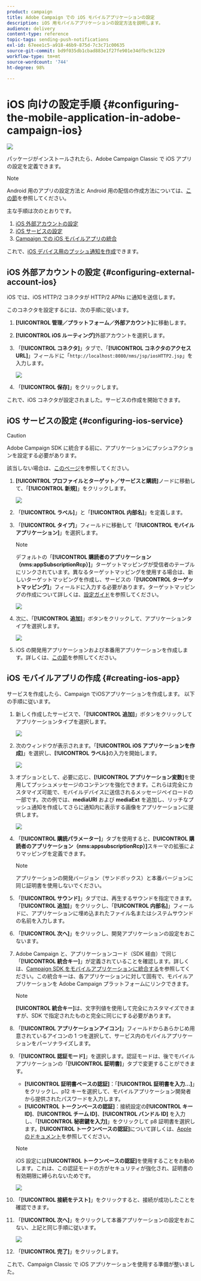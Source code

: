 ```yaml
---
product: campaign
title: Adobe Campaign での iOS モバイルアプリケーションの設定
description: iOS 用モバイルアプリケーションの設定方法を説明します。
audience: delivery
content-type: reference
topic-tags: sending-push-notifications
exl-id: 67eee1c5-a918-46b9-875d-7c3c71c00635
source-git-commit: bd9f035db1cbad883e1f27fe901e34dfbc9c1229
workflow-type: tm+mt
source-wordcount: '744'
ht-degree: 98%

---
```


# iOS 向けの設定手順 {#configuring-the-mobile-application-in-adobe-campaign-ios}

![](../../assets/common.svg)

パッケージがインストールされたら、Adobe Campaign Classic で iOS アプリの設定を定義できます。

>[!NOTE]
>
>Android 用のアプリの設定方法と Android 用の配信の作成方法については、[この節](configuring-the-mobile-application-android.md)を参照してください。

主な手順は次のとおりです。

1. [iOS 外部アカウントの設定](#configuring-external-account-ios)
1. [iOS サービスの設定](#configuring-ios-service)
1. [Campaign での iOS モバイルアプリの統合](#creating-ios-app)

これで、[iOS デバイス用のプッシュ通知を作成](create-notifications-ios.md)できます。


## iOS 外部アカウントの設定 {#configuring-external-account-ios}

iOS では、iOS HTTP/2 コネクタが HTTP/2 APNs に通知を送信します。

このコネクタを設定するには、次の手順に従います。

1. **[!UICONTROL 管理／プラットフォーム／外部アカウント]**&#x200B;に移動します。
1. **[!UICONTROL iOS ルーティング]**&#x200B;外部アカウントを選択します。
1. 「**[!UICONTROL コネクタ]**」タブで、「**[!UICONTROL コネクタのアクセス URL]**」フィールドに「```http://localhost:8080/nms/jsp/iosHTTP2.jsp```」を入力します。

   ![](assets/nmac_connectors.png)

1. 「**[!UICONTROL 保存]**」をクリックします。

これで、iOS コネクタが設定されました。サービスの作成を開始できます。

## iOS サービスの設定 {#configuring-ios-service}

>[!CAUTION]
>
>Adobe Campaign SDK に統合する前に、アプリケーションにプッシュアクションを設定する必要があります。
>
>該当しない場合は、[このページ](https://developer.apple.com/documentation/usernotifications)を参照してください。

1. **[!UICONTROL プロファイルとターゲット／サービスと購読]**&#x200B;ノードに移動して、「**[!UICONTROL 新規]**」をクリックします。

   ![](assets/nmac_service_1.png)

1. 「**[!UICONTROL ラベル]**」と「**[!UICONTROL 内部名]**」を定義します。
1. 「**[!UICONTROL タイプ]**」フィールドに移動して「**[!UICONTROL モバイルアプリケーション]**」を選択します。

   >[!NOTE]
   >
   >デフォルトの「**[!UICONTROL 購読者のアプリケーション（nms:appSubscriptionRcp）]**」ターゲットマッピングが受信者のテーブルにリンクされています。異なるターゲットマッピングを使用する場合は、新しいターゲットマッピングを作成し、サービスの「**[!UICONTROL ターゲットマッピング]**」フィールドに入力する必要があります。ターゲットマッピングの作成について詳しくは、[設定ガイド](../../configuration/using/about-custom-recipient-table.md)を参照してください。

   ![](assets/nmac_ios.png)

1. 次に、「**[!UICONTROL 追加]**」ボタンをクリックして、アプリケーションタイプを選択します。

   ![](assets/nmac_service_2.png)

1. iOS の開発用アプリケーションおよび本番用アプリケーションを作成します。詳しくは、[この節](configuring-the-mobile-application.md#creating-ios-app)を参照してください。

## iOS モバイルアプリの作成 {#creating-ios-app}

サービスを作成したら、Campaign でiOSアプリケーションを作成します。 以下の手順に従います。

1. 新しく作成したサービスで、「**[!UICONTROL 追加]**」ボタンをクリックしてアプリケーションタイプを選択します。

   ![](assets/nmac_service_2.png)

1. 次のウィンドウが表示されます。「**[!UICONTROL iOS アプリケーションを作成]**」を選択し、**[!UICONTROL ラベル]**&#x200B;の入力を開始します。

   ![](assets/nmac_ios_2.png)

1. オプションとして、必要に応じ、**[!UICONTROL アプリケーション変数]**&#x200B;を使用してプッシュメッセージのコンテンツを強化できます。これらは完全にカスタマイズ可能で、モバイルデバイスに送信されるメッセージペイロードの一部です。次の例では、**mediaURl** および **mediaExt** を追加し、リッチなプッシュ通知を作成してさらに通知内に表示する画像をアプリケーションに提供します。

   ![](assets/nmac_ios_3.png)

1. 「**[!UICONTROL 購読パラメーター]**」タブを使用すると、**[!UICONTROL 購読者のアプリケーション（nms:appsubscriptionRcp）]**&#x200B;スキーマの拡張によりマッピングを定義できます。

   >[!NOTE]
   >
   >アプリケーションの開発バージョン（サンドボックス）と本番バージョンに同じ証明書を使用しないでください。

1. 「**[!UICONTROL サウンド]**」タブでは、再生するサウンドを指定できます。「**[!UICONTROL 追加]**」をクリックし、「**[!UICONTROL 内部名]**」フィールドに、アプリケーションに埋め込まれたファイル名またはシステムサウンドの名前を入力します。

1. 「**[!UICONTROL 次へ]**」をクリックし、開発アプリケーションの設定をおこないます。

1. Adobe Campaign と、アプリケーションコード（SDK 経由）で同じ「**[!UICONTROL 統合キー]**」が定義されていることを確認します。詳しくは、[Campaign SDK をモバイルアプリケーションに統合する](integrating-campaign-sdk-into-the-mobile-application.md)を参照してください。この統合キーは、各アプリケーションに対して固有で、モバイルアプリケーションを Adobe Campaign プラットフォームにリンクできます。

   >[!NOTE]
   >
   > **[!UICONTROL 統合キー]**&#x200B;は、文字列値を使用して完全にカスタマイズできますが、SDK で指定されたものと完全に同じにする必要があります。

1. 「**[!UICONTROL アプリケーションアイコン]**」フィールドからあらかじめ用意されているアイコンの 1 つを選択して、サービス内のモバイルアプリケーションをパーソナライズします。

1. 「**[!UICONTROL 認証モード]**」を選択します。認証モードは、後でモバイルアプリケーションの「**[!UICONTROL 証明書]**」タブで変更することができます。
   * **[!UICONTROL 証明書ベースの認証]**：「**[!UICONTROL 証明書を入力...]**」をクリックし、p12 キーを選択して、モバイルアプリケーション開発者から提供されたパスワードを入力します。
   * **[!UICONTROL トークンベースの認証]**：接続設定の&#x200B;**[!UICONTROL キー ID]**、**[!UICONTROL チーム ID]**、**[!UICONTROL バンドル ID]** を入力し、「**[!UICONTROL 秘密鍵を入力]**」をクリックして p8 証明書を選択します。**[!UICONTROL トークンベースの認証]**&#x200B;について詳しくは、[Apple のドキュメント](https://developer.apple.com/documentation/usernotifications/setting_up_a_remote_notification_server/establishing_a_token-based_connection_to_apns)を参照してください。

   >[!NOTE]
   >
   > iOS 設定には&#x200B;**[!UICONTROL トークンベースの認証]**&#x200B;を使用することをお勧めします。これは、この認証モードの方がセキュリティが強化され、証明書の有効期限に縛られないためです。

   ![](assets/nmac_ios_4.png)

1. 「**[!UICONTROL 接続をテスト]**」をクリックすると、接続が成功したことを確認できます。

1. 「**[!UICONTROL 次へ]**」をクリックして本番アプリケーションの設定をおこない、上記と同じ手順に従います。

   ![](assets/nmac_ios_5.png)

1. 「**[!UICONTROL 完了]**」をクリックします。

これで、Campaign Classic で iOS アプリケーションを使用する準備が整いました。
